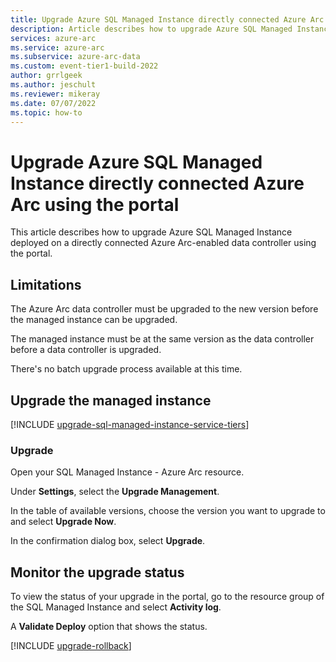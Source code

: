 ```yaml
---
title: Upgrade Azure SQL Managed Instance directly connected Azure Arc using the portal
description: Article describes how to upgrade Azure SQL Managed Instance directly connected Azure Arc using Azure portal
services: azure-arc
ms.service: azure-arc
ms.subservice: azure-arc-data
ms.custom: event-tier1-build-2022
author: grrlgeek
ms.author: jeschult
ms.reviewer: mikeray
ms.date: 07/07/2022
ms.topic: how-to
---
```


# Upgrade Azure SQL Managed Instance directly connected Azure Arc using the portal

This article describes how to upgrade Azure SQL Managed Instance deployed on a directly connected Azure Arc-enabled data controller using the portal.

## Limitations

The Azure Arc data controller must be upgraded to the new version before the managed instance can be upgraded.

The managed instance must be at the same version as the data controller before a data controller is upgraded.

There's no batch upgrade process available at this time.

## Upgrade the managed instance

[!INCLUDE [upgrade-sql-managed-instance-service-tiers](includes/upgrade-sql-managed-instance-service-tiers.md)]


### Upgrade

Open your SQL Managed Instance - Azure Arc resource.

Under **Settings**, select the **Upgrade Management**.

In the table of available versions, choose the version you want to upgrade to and select **Upgrade Now**.

In the confirmation dialog box, select **Upgrade**.

## Monitor the upgrade status

To view the status of your upgrade in the portal, go to the resource group of the SQL Managed Instance and select **Activity log**.  

A **Validate Deploy** option that shows the status.

[!INCLUDE [upgrade-rollback](includes/upgrade-rollback.md)]
